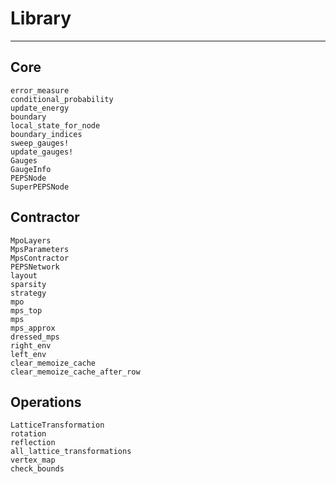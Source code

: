 # Library

---

## Core 
```@docs
error_measure
conditional_probability
update_energy
boundary
local_state_for_node
boundary_indices
sweep_gauges!
update_gauges!
Gauges
GaugeInfo
PEPSNode
SuperPEPSNode
```

## Contractor
```@docs
MpoLayers
MpsParameters
MpsContractor
PEPSNetwork
layout
sparsity
strategy
mpo
mps_top
mps
mps_approx
dressed_mps
right_env
left_env
clear_memoize_cache
clear_memoize_cache_after_row
```

## Operations
```@docs
LatticeTransformation
rotation
reflection
all_lattice_transformations
vertex_map
check_bounds
```